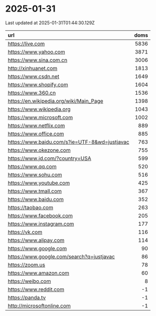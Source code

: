 # 2025-01-31

<!-- BEGIN -->
Last updated at 2025-01-31T01:44:30.129Z

url | doms
:- | -:
https://live.com | 5836
https://www.yahoo.com | 3871
https://www.sina.com.cn | 3006
http://xinhuanet.com | 1813
https://www.csdn.net | 1649
https://www.shopify.com | 1604
https://www.360.cn | 1536
https://en.wikipedia.org/wiki/Main_Page | 1398
https://www.wikipedia.org | 1043
https://www.microsoft.com | 1002
https://www.netflix.com | 889
https://www.office.com | 885
https://www.baidu.com/s?ie=UTF-8&wd=justjavac | 763
https://www.okezone.com | 755
https://www.jd.com/?country=USA | 599
https://www.qq.com | 520
https://www.sohu.com | 516
https://www.youtube.com | 425
https://www.tmall.com | 367
https://www.baidu.com | 352
https://taobao.com | 263
https://www.facebook.com | 205
https://www.instagram.com | 177
https://vk.com | 116
https://www.alipay.com | 114
https://www.google.com | 90
https://www.google.com/search?q=justjavac | 86
https://zoom.us | 78
https://www.amazon.com | 60
https://weibo.com | 8
https://www.reddit.com | -1
https://panda.tv | -1
http://microsoftonline.com | -1
<!-- END -->
